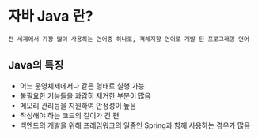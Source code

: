 # 자바 Java 란?
```
전 세계에서 가장 많이 사용하는 언어중 하나로, 객체지향 언어로 개발 된 프로그래밍 언어
```


## Java의 특징   
 
* 어느 운영체제에서나 같은 형태로 실행 가능
* 불필요한 기능들을 과감히 제거한 부분이 많음
* 메모리 관리등을 지원하여 안정성이 높음
* 작성해야 하는 코드의 길이가 긴 편    
* 백엔드의 개발을 위해 프레임워크의 일종인 Spring과 함께 사용하는 경우가 많음

